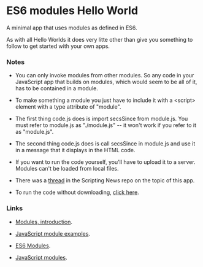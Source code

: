 # ES6 modules Hello World

A minimal app that uses modules as defined in ES6. 

As with all Hello Worlds it does very litte other than give you something to follow to get started with your own apps. 

### Notes

* You can only invoke modules from other modules. So any code in your JavaScript app that builds on modules, which would seem to be all of it, has to be contained in a module. 

* To make something  a module you just have to include it with a &lt;script> element with a type attribute of "module".

* The first thing code.js does is import secsSince from module.js. You must refer to module.js as "./module.js" -- it won't work if you refer to it as "module.js".

* The second thing code.js does is call secsSince in module.js and use it in a message that it displays in the HTML code. 

* If you want to run the code yourself, you'll have to upload it to a server. Modules can't be loaded from local files. 

* There was a <a href="https://github.com/scripting/Scripting-News/issues/189">thread</a> in the Scripting News repo on the topic of this app.

* To run the code without downloading, <a href="http://scripting.com/code/moduleshello/">click here</a>.

### Links

* <a href="https://javascript.info/modules-intro">Modules, introduction</a>.

* <a href="https://github.com/mdn/js-examples/tree/master/modules">JavaScript module examples</a>.

* <a href="https://blog.vanila.io/es6-modules-ccd896b50d22">ES6 Modules</a>.

* <a href="https://developer.mozilla.org/en-US/docs/Web/JavaScript/Guide/Modules">JavaScript modules</a>.

